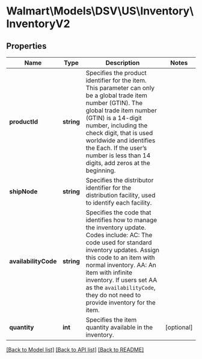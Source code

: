 # Walmart\Models\DSV\US\Inventory\InventoryV2

## Properties

Name | Type | Description | Notes
------------ | ------------- | ------------- | -------------
**productId** | **string** | Specifies the product identifier for the item.    This parameter can only be a global trade item number (GTIN).   The global trade item number (GTIN) is a 14-digit number, including the check digit, that is used worldwide and identifies the Each. If the user’s number is less than 14 digits, add zeros at the beginning. |
**shipNode** | **string** | Specifies the distributor identifier for the distribution facility, used to identify each facility. |
**availabilityCode** | **string** | Specifies the code that identifies how to manage the inventory update.   Codes include:   AC: The code used for standard inventory updates. Assign this code to an item with normal inventory.   AA: An item with infinite inventory. If users set AA as the `availabilityCode`, they do not need to provide inventory for the item. |
**quantity** | **int** | Specifies the item quantity available in the inventory. | [optional]


[[Back to Model list]](./) [[Back to API list]](../../../../../README.md#supported-apis) [[Back to README]](../../../../../README.md)
